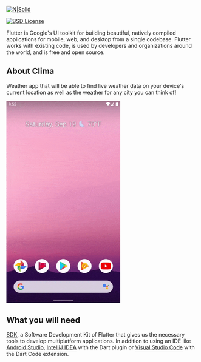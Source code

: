 [![N|Solid](https://miro.medium.com/max/2000/1*nN9U-i87QmAq-cnHI5pJog.png)](https://medium.com/@BrayanMamani)

[![BSD License](https://img.shields.io/badge/license-BSD-blue.svg)](https://github.com/dart-lang/stagehand/blob/master/LICENSE)

Flutter is Google's UI toolkit for building beautiful, natively compiled applications for mobile, web, and desktop from a single codebase. Flutter works with existing code, is used by developers and organizations around the world, and is free and open source.

## About Clima

Weather app that will be able to find live weather data on your device's current location as well as the weather for any city you can think of!

<img src="clima.gif" width="300">

## What you will need

[SDK](https://dart.dev/get-dart), a Software Development Kit of Flutter that gives us the necessary tools to develop multiplatform applications. In addition to using an IDE like [Android Studio](https://developer.android.com/studio/), [IntelliJ IDEA](https://www.jetbrains.com/idea/) with the Dart plugin or  [Visual Studio Code](https://code.visualstudio.com/) with the Dart Code extension.
